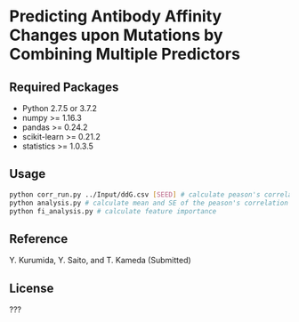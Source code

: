 #         Predicting Antibody Affinity Changes upon Mutations by Combining Multiple Predictors  







## Required Packages

- Python 2.7.5 or 3.7.2
- numpy >= 1.16.3
- pandas >= 0.24.2
- scikit-learn >= 0.21.2
- statistics >= 1.0.3.5



## Usage

```bash
python corr_run.py ../Input/ddG.csv [SEED] # calculate peason's correlation each seed
python analysis.py # calculate mean and SE of the peason's correlation
python fi_analysis.py # calculate feature importance
```



## Reference

Y. Kurumida, Y. Saito, and T. Kameda (Submitted)

## License

???
